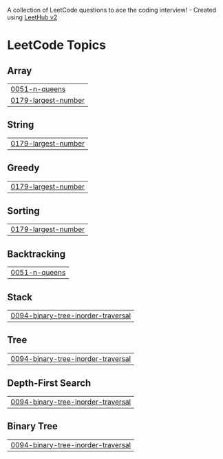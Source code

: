 A collection of LeetCode questions to ace the coding interview! - Created using [LeetHub v2](https://github.com/arunbhardwaj/LeetHub-2.0)
<!---LeetCode Topics Start-->
# LeetCode Topics
## Array
|  |
| ------- |
| [0051-n-queens](https://github.com/Sriram-nameda/leetcode/tree/master/0051-n-queens) |
| [0179-largest-number](https://github.com/Sriram-nameda/leetcode/tree/master/0179-largest-number) |
## String
|  |
| ------- |
| [0179-largest-number](https://github.com/Sriram-nameda/leetcode/tree/master/0179-largest-number) |
## Greedy
|  |
| ------- |
| [0179-largest-number](https://github.com/Sriram-nameda/leetcode/tree/master/0179-largest-number) |
## Sorting
|  |
| ------- |
| [0179-largest-number](https://github.com/Sriram-nameda/leetcode/tree/master/0179-largest-number) |
## Backtracking
|  |
| ------- |
| [0051-n-queens](https://github.com/Sriram-nameda/leetcode/tree/master/0051-n-queens) |
## Stack
|  |
| ------- |
| [0094-binary-tree-inorder-traversal](https://github.com/Sriram-nameda/leetcode/tree/master/0094-binary-tree-inorder-traversal) |
## Tree
|  |
| ------- |
| [0094-binary-tree-inorder-traversal](https://github.com/Sriram-nameda/leetcode/tree/master/0094-binary-tree-inorder-traversal) |
## Depth-First Search
|  |
| ------- |
| [0094-binary-tree-inorder-traversal](https://github.com/Sriram-nameda/leetcode/tree/master/0094-binary-tree-inorder-traversal) |
## Binary Tree
|  |
| ------- |
| [0094-binary-tree-inorder-traversal](https://github.com/Sriram-nameda/leetcode/tree/master/0094-binary-tree-inorder-traversal) |
<!---LeetCode Topics End-->